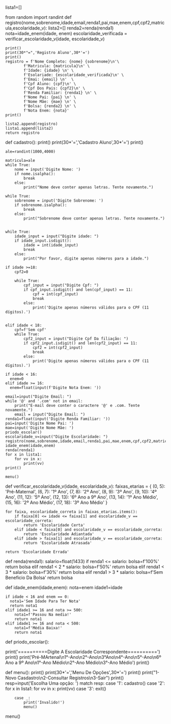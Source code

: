 lista1=[]

from random import randint
def registro(nome,sobrenome,idade,email,renda1,pai,mae,enem,cpf,cpf2,matricula,escolaridade_v):
    lista2=[]
    renda2=renda(renda1)
    nota=idade_enem(idade, enem)
    escolaridade_verificada = verificar_escolaridade_v(idade, escolaridade_v)

    print()
    print(30*"=",'Registro Aluno',30*'=')
    print()
    registro = f'Nome Completo: {nome} {sobrenome}\n'\
            f'Matricula: {matricula}\n' \
            f'Idade: {idade} \n' \
            f'Esolariade: {escolaridade_verificada}\n' \
            f'Emai: {email} \n'  \
            f'Cpf Aluno: {cpf}\n' \
            f'Cpf Dos Pais: {cpf2}\n' \
            f'Renda Familiar: {renda1} \n' \
            f'Nome Pai: {pai} \n' \
            f'Nome Mãe: {mae} \n' \
            f'Bolsa: {renda2} \n' \
            f'Nota Enem: {nota}'
    print()

    lista2.append(registro)
    lista1.append(lista2)
    return registro




def cadastro():
    print()
    print(30*'=','Cadastro Aluno',30*'=')
    print()

    ale=randint(1000,4000)

    matricula=ale
    while True:
        nome = input('Digite Nome: ')
        if nome.isalpha():
            break
        else:
            print("Nome deve conter apenas letras. Tente novamente.")

    while True:
        sobrenome = input('Digite Sobrenome: ')
        if sobrenome.isalpha():
            break
        else:
            print("Sobrenome deve conter apenas letras. Tente novamente.")


    while True:
        idade_input = input("Digite idade: ")
        if idade_input.isdigit():  
            idade = int(idade_input)
            break
        else:
            print("Por favor, digite apenas números para a idade.")

    if idade >=18:
        cpf2=0

        while True:
            cpf_input = input("Digite Cpf: ")
            if cpf_input.isdigit() and len(cpf_input) == 11:
                cpf = int(cpf_input)
                break
            else:
                print('Digite apenas números válidos para o CPF (11 dígitos).')


    elif idade < 18:
        cpf=f'Sem cpf'
        while True:
            cpf2_input = input("Digite Cpf Da filiação: ")
            if cpf2_input.isdigit() and len(cpf2_input) == 11:
                cpf2 = int(cpf2_input)
                break
            else:
                print('Digite apenas números válidos para o CPF (11 dígitos).')

    if idade < 16:
      enem=0
    elif idade >= 16:
      enem=float(input(f'Digite Nota Enem: '))

    email=input("Digite Email: ")
    while '@' and '.com' not in email:
        print("E-mail deve conter o caractere '@' e .com. Tente novamente.")
        email = input("Digite Email: ")
    renda1=float(input('Digite Renda Familiar: '))
    pai=input('Digite Nome Pai: ')
    mae=input('Digite Nome Mãe: ')
    priodo_escolar()
    escolaridade_v=input("Digite Escolaridade: ")
    registro(nome,sobrenome,idade,email,renda1,pai,mae,enem,cpf,cpf2,matricula,escolaridade_v)
    idade_enem(idade,enem)
    renda(renda1)
    for x in lista1:
        for vv in x:
            print(vv)
    print()

    menu()

def verificar_escolaridade_v(idade, escolaridade_v):
    faixas_etarias = {
        (0, 5): 'Pré-Maternal',
        (6, 7): '1º Ano',
        (7, 8): '2º Ano',
        (8, 9): '3º Ano',
        (9, 10): '4º Ano',
        (11, 12): '5º Ano',
        (12, 13): '6º Ano a 9º Ano',
        (13, 14): '1º Ano  Médio',
        (15, 16): '2º Ano  Médio',
        (17, 18): '3º Ano  Médio'
    }

    for faixa, escolaridade_correta in faixas_etarias.items():
        if faixa[0] <= idade <= faixa[1] and escolaridade_v == escolaridade_correta:
            return 'Escolaridade Certa'
        elif idade < faixa[0] and escolaridade_v == escolaridade_correta:
            return 'Escolaridade Adiantada'
        elif idade > faixa[1] and escolaridade_v == escolaridade_correta:
            return 'Escolaridade Atrasada'

    return 'Escolaridade Errada'




def renda(renda1):
    salario=float(1433)
    if renda1 <= salario:
        bolsa=f'100%'
        return bolsa
    elif renda1 < 2 * salario:
        bolsa=f'50%'
        return bolsa
    elif renda1 < 3 * salario:
        bolsa=f'30%'
        return bolsa
    elif renda1 > 3 * salario:
      bolsa=f'Sem Beneficio Da Bolsa'
      return bolsa



def idade_enem(idade,enem):
    nota=enem
    idade1=idade

    if idade < 16 and enem == 0:
      nota1='Sem Idade Para Ter Nota'
      return nota1
    elif idade1 >= 16 and nota >= 500:
        nota1=f'Passou Na media!'
        return nota1
    elif idade1 >= 16 and nota < 500:
        nota1=f'Média Baixa!'
        return nota1

def priodo_escolar():

  print('==========Digite A Escolaridade Correspondente==========')
  print()
  print('Pré-MArtenal\n1°-Ano\n2°-Ano\n3°Ano\n4°-Ano\n5°-Ano\n6º Ano a 9º Ano\n1°-Ano Médio\n2°-Ano Médio\n3°-Ano Médio')
  print()


def menu():
    print()
    print(30*'=','Menu De Opções',30*'=')
    print()
    print("1-Novo Casdastro\n2-Consultar Registros\n3-Sair")
    print()
    resp=input('Escolha Uma opção: ')
    match resp:
        case '1':
            cadastro()
        case '2':
            for x in lista1:
                for vv in x:
                    print(vv)
        case '3':
            exit()

        case _:
            print('Invalido!')
            menu()


menu()
